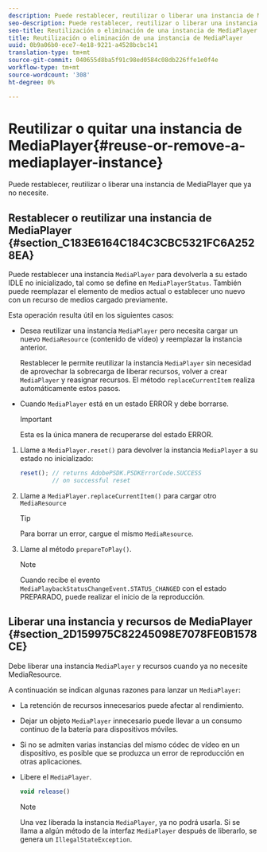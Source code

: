 ```yaml
---
description: Puede restablecer, reutilizar o liberar una instancia de MediaPlayer que ya no necesite.
seo-description: Puede restablecer, reutilizar o liberar una instancia de MediaPlayer que ya no necesite.
seo-title: Reutilización o eliminación de una instancia de MediaPlayer
title: Reutilización o eliminación de una instancia de MediaPlayer
uuid: 0b9a06b0-ece7-4e18-9221-a4528bcbc141
translation-type: tm+mt
source-git-commit: 040655d8ba5f91c98ed0584c08db226ffe1e0f4e
workflow-type: tm+mt
source-wordcount: '308'
ht-degree: 0%

---
```



# Reutilizar o quitar una instancia de MediaPlayer{#reuse-or-remove-a-mediaplayer-instance}

Puede restablecer, reutilizar o liberar una instancia de MediaPlayer que ya no necesite.

## Restablecer o reutilizar una instancia de MediaPlayer {#section_C183E6164C184C3CBC5321FC6A2528EA}

Puede restablecer una instancia `MediaPlayer` para devolverla a su estado IDLE no inicializado, tal como se define en `MediaPlayerStatus`. También puede reemplazar el elemento de medios actual o establecer uno nuevo con un recurso de medios cargado previamente.

Esta operación resulta útil en los siguientes casos:

* Desea reutilizar una instancia `MediaPlayer` pero necesita cargar un nuevo `MediaResource` (contenido de vídeo) y reemplazar la instancia anterior.

   Restablecer le permite reutilizar la instancia `MediaPlayer` sin necesidad de aprovechar la sobrecarga de liberar recursos, volver a crear `MediaPlayer` y reasignar recursos. El método `replaceCurrentItem` realiza automáticamente estos pasos.

* Cuando `MediaPlayer` está en un estado ERROR y debe borrarse.

   >[!IMPORTANT]
   >
   >Esta es la única manera de recuperarse del estado ERROR.

1. Llame a `MediaPlayer.reset()` para devolver la instancia `MediaPlayer` a su estado no inicializado:

   ```js
   reset(); // returns AdobePSDK.PSDKErrorCode.SUCCESS 
            // on successful reset
   ```

1. Llame a `MediaPlayer.replaceCurrentItem()` para cargar otro `MediaResource`

   >[!TIP]
   >
   >Para borrar un error, cargue el mismo `MediaResource`.

1. Llame al método `prepareToPlay()`.

   >[!NOTE]
   >
   >Cuando recibe el evento `MediaPlaybackStatusChangeEvent.STATUS_CHANGED` con el estado PREPARADO, puede realizar el inicio de la reproducción.

## Liberar una instancia y recursos de MediaPlayer {#section_2D159975C82245098E7078FE0B1578CE}

Debe liberar una instancia `MediaPlayer` y recursos cuando ya no necesite MediaResource.

A continuación se indican algunas razones para lanzar un `MediaPlayer`:

* La retención de recursos innecesarios puede afectar al rendimiento.
* Dejar un objeto `MediaPlayer` innecesario puede llevar a un consumo continuo de la batería para dispositivos móviles.
* Si no se admiten varias instancias del mismo códec de vídeo en un dispositivo, es posible que se produzca un error de reproducción en otras aplicaciones.

* Libere el `MediaPlayer`.

   ```js
   void release()
   ```

   >[!NOTE]
   >
   >Una vez liberada la instancia `MediaPlayer`, ya no podrá usarla. Si se llama a algún método de la interfaz `MediaPlayer` después de liberarlo, se genera un `IllegalStateException`.

